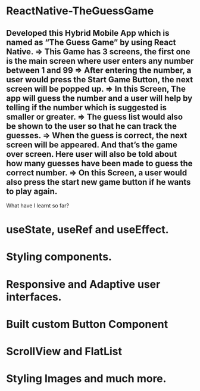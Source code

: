 # ReactNative-TheGuessGame
Developed this Hybrid Mobile App which is named as “The Guess Game” by using React Native.
=> This Game has 3 screens, the first one is the main screen where user enters any number between 1 and 99
=> After entering the number, a user would press the Start Game Button, the next screen will be popped up.
=> In this Screen, The app will guess the number and a user will help by telling if the number which is suggested is smaller or greater.
=> The guess list would also be shown to the user so that he can track the guesses.
=> When the guess is correct, the next screen will be appeared. And that’s the game over screen. Here user will also be told about how many guesses have been made to guess the correct number.
=> On this Screen, a user would also press the start new game button if he wants to play again.
-----------------------------------------------------------
What have I learnt so far?
# useState, useRef and useEffect.
# Styling components.
# Responsive and Adaptive user interfaces.
# Built custom Button Component
# ScrollView and FlatList
# Styling Images and much more.
